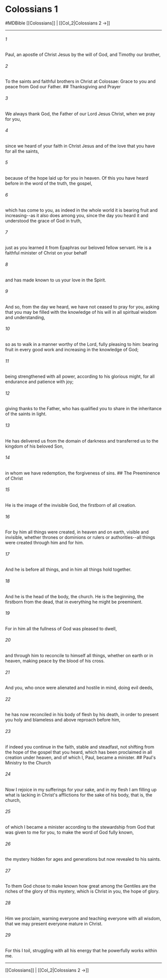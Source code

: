 # Colossians 1
#MDBible
[[Colossians]] | [[Col_2|Colossians 2 →]]

***

###### 1 

Paul, an apostle of Christ Jesus by the will of God, and Timothy our brother, 

###### 2 

To the saints and faithful brothers in Christ at Colossae: Grace to you and peace from God our Father. ## Thanksgiving and Prayer 

###### 3 

We always thank God, the Father of our Lord Jesus Christ, when we pray for you, 

###### 4 

since we heard of your faith in Christ Jesus and of the love that you have for all the saints, 

###### 5 

because of the hope laid up for you in heaven. Of this you have heard before in the word of the truth, the gospel, 

###### 6 

which has come to you, as indeed in the whole world it is bearing fruit and increasing--as it also does among you, since the day you heard it and understood the grace of God in truth, 

###### 7 

just as you learned it from Epaphras our beloved fellow servant. He is a faithful minister of Christ on your behalf 

###### 8 

and has made known to us your love in the Spirit. 

###### 9 

And so, from the day we heard, we have not ceased to pray for you, asking that you may be filled with the knowledge of his will in all spiritual wisdom and understanding, 

###### 10 

so as to walk in a manner worthy of the Lord, fully pleasing to him: bearing fruit in every good work and increasing in the knowledge of God; 

###### 11 

being strengthened with all power, according to his glorious might, for all endurance and patience with joy; 

###### 12 

giving thanks to the Father, who has qualified you to share in the inheritance of the saints in light. 

###### 13 

He has delivered us from the domain of darkness and transferred us to the kingdom of his beloved Son, 

###### 14 

in whom we have redemption, the forgiveness of sins. ## The Preeminence of Christ 

###### 15 

He is the image of the invisible God, the firstborn of all creation. 

###### 16 

For by him all things were created, in heaven and on earth, visible and invisible, whether thrones or dominions or rulers or authorities--all things were created through him and for him. 

###### 17 

And he is before all things, and in him all things hold together. 

###### 18 

And he is the head of the body, the church. He is the beginning, the firstborn from the dead, that in everything he might be preeminent. 

###### 19 

For in him all the fullness of God was pleased to dwell, 

###### 20 

and through him to reconcile to himself all things, whether on earth or in heaven, making peace by the blood of his cross. 

###### 21 

And you, who once were alienated and hostile in mind, doing evil deeds, 

###### 22 

he has now reconciled in his body of flesh by his death, in order to present you holy and blameless and above reproach before him, 

###### 23 

if indeed you continue in the faith, stable and steadfast, not shifting from the hope of the gospel that you heard, which has been proclaimed in all creation under heaven, and of which I, Paul, became a minister. ## Paul's Ministry to the Church 

###### 24 

Now I rejoice in my sufferings for your sake, and in my flesh I am filling up what is lacking in Christ's afflictions for the sake of his body, that is, the church, 

###### 25 

of which I became a minister according to the stewardship from God that was given to me for you, to make the word of God fully known, 

###### 26 

the mystery hidden for ages and generations but now revealed to his saints. 

###### 27 

To them God chose to make known how great among the Gentiles are the riches of the glory of this mystery, which is Christ in you, the hope of glory. 

###### 28 

Him we proclaim, warning everyone and teaching everyone with all wisdom, that we may present everyone mature in Christ. 

###### 29 

For this I toil, struggling with all his energy that he powerfully works within me. 

***

[[Colossians]] | [[Col_2|Colossians 2 →]]
